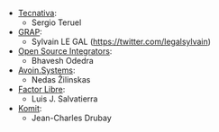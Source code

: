 - [Tecnativa](https://www.tecnativa.com):
  - Sergio Teruel
- [GRAP](http://www.grap.coop):
  - Sylvain LE GAL (<https://twitter.com/legalsylvain>)
- [Open Source Integrators](https://www.opensourceintegrators.com):
  - Bhavesh Odedra
- [Avoin.Systems](https://www.avoin.systems):
  - Nedas Žilinskas
- [Factor Libre](https://factorlibre.com):
  - Luis J. Salvatierra
- [Komit](https://komit-consulting.com):
  - Jean-Charles Drubay
